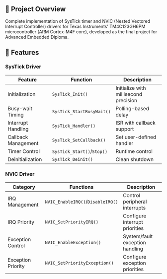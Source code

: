## 📝 Project Overview
Complete implementation of SysTick timer and NVIC (Nested Vectored Interrupt Controller) drivers for Texas Instruments' TM4C123GH6PM microcontroller (ARM Cortex-M4F core), developed as the final project for Advanced Embedded Diploma.

## 🚀 Features

### SysTick Driver
| Feature                          | Function                      | Description |
|----------------------------------|-------------------------------|-------------|
| Initialization                   | `SysTick_Init()`             | Initialize with millisecond precision |
| Busy-wait Timing                 | `SysTick_StartBusyWait()`    | Polling-based delay |
| Interrupt Handling               | `SysTick_Handler()`          | ISR with callback support |
| Callback Management              | `SysTick_SetCallback()`      | Set user-defined handler |
| Timer Control                    | `SysTick_Start()`/`Stop()`   | Runtime control |
| Deinitialization                 | `SysTick_Deinit()`           | Clean shutdown |

### NVIC Driver
| Category         | Functions                      | Description |
|------------------|--------------------------------|-------------|
| IRQ Management   | `NVIC_EnableIRQ()`/`DisableIRQ()` | Control peripheral interrupts |
| IRQ Priority     | `NVIC_SetPriorityIRQ()`       | Configure interrupt priorities |
| Exception Control| `NVIC_EnableException()`      | System/fault exception handling |
| Exception Priority| `NVIC_SetPriorityException()` | Configure exception priorities |
